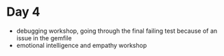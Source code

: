 # Day 4

- debugging workshop, going through the final failing test because of an issue in the gemfile
- emotional intelligence and empathy workshop